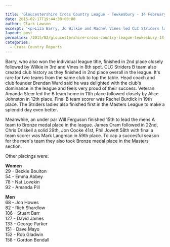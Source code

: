 ```yaml
---

title: 'Gloucestershire Cross Country League - Tewkesbury - 14 February 2015'
date: 2015-02-17T19:44:30+00:00
author: Clark Lawson
excerpt: '<p>Liza Barry, Jo Wilkie and Rachel Vines led CLC Striders ladies to their 5th county league title in 7 years in the final race of the 2014/15 cross country season held at a sticky Tewkesbury course.</p>'
layout: post
permalink: /2015/02/gloucestershire-cross-country-league-tewkesbury-14-february-2015/
categories:
  - Cross Country Reports
---
```

Barry, who also won the individual league title, finished in 2nd place closely followed by Wilkie in 3rd and Vines in 8th spot. CLC Striders B team also created club history as they finished in 2nd place overall in the league. It's rare for two teams from the same club to top the table. Head coach and club founder Brendan Ward said he was delighted with the club's dominance in the league and feels very proud of their success. Veteran Amanda Steer led the B team home in 11th place followed closely by Alice Johnston in 12th place. Final B team scorer was Rachel Burdick in 19th place. The Striders ladies also finished first in the Masters League to make a splendid day even better.

Meanwhile, an under par Will Ferguson finished 15th to lead the mens A team to Bronze medal place in the league. James Oram followed in 22nd, Chris Driskell a solid 29th, Jon Cooke 41st, Phil Jowett 58th with final a team scorer was Mark Langman in 59th place. To cap a succesful season for the men's team they also took Bronze medal place in the Masters section.

Other placings were:

**Women**  
29 - Beckie Boulton  
54 - Emma Abbey  
78 - Nat Lovekin  
92 - Amanda Pill

**Men**  
68 - Jon Howes  
82 - Rich Shardlow  
106 - Stuart Barr  
127 - David James  
133 - George Parker  
151 - Dave Mayo  
152 - Rob Gladwin  
158 - Gordon Bendall
